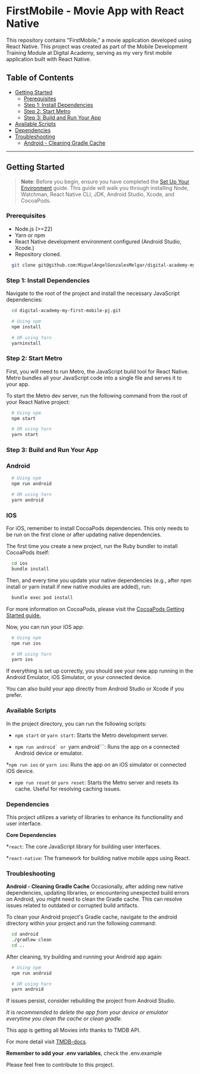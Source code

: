 # FirstMobile - Movie App with React Native

This repository contains "FirstMobile," a movie application developed using React Native. This project was created as part of the Mobile Development Training Module at Digital Academy, serving as my very first mobile application built with React Native.

## Table of Contents

- [Getting Started](#getting-started)
  - [Prerequisites](#prerequisites)
  - [Step 1: Install Dependencies](#step-1-install-dependencies)
  - [Step 2: Start Metro](#step-2-start-metro)
  - [Step 3: Build and Run Your App](#step-3-build-and-run-your-app)
- [Available Scripts](#available-scripts)
- [Dependencies](#dependencies)
- [Troubleshooting](#troubleshooting)
  - [Android - Cleaning Gradle Cache](#android---cleaning-gradle-cache)

---

## Getting Started

> **Note**: Before you begin, ensure you have completed the [Set Up Your Environment](https://reactnative.dev/docs/set-up-your-environment) guide. This guide will walk you through installing Node, Watchman, React Native CLI, JDK, Android Studio, Xcode, and CocoaPods.

### Prerequisites

- Node.js (>=22)
- Yarn or npm
- React Native development environment configured (Android Studio, Xcode.)
- Repository cloned.

```sh
  git clone git@github.com:MiguelAngelGonzalesMelgar/digital-academy-my-first-mobile-pj.git
```

### Step 1: Install Dependencies

Navigate to the root of the project and install the necessary JavaScript dependencies:

```sh
  cd digital-academy-my-first-mobile-pj.git

  # Using npm
  npm install

  # OR using Yarn
  yarninstall
```

### Step 2: Start Metro

First, you will need to run Metro, the JavaScript build tool for React Native. Metro bundles all your JavaScript code into a single file and serves it to your app.

To start the Metro dev server, run the following command from the root of your React Native project:

```sh
  # Using npm
  npm start

  # OR using Yarn
  yarn start
```

### Step 3: Build and Run Your App

### Android

```sh
  # Using npm
  npm run android

  # OR using Yarn
  yarn android
```

### IOS

For iOS, remember to install CocoaPods dependencies. This only needs to be run on the first clone or after updating native dependencies.

The first time you create a new project, run the Ruby bundler to install CocoaPods itself:

```sh
  cd ios
  bundle install
```

Then, and every time you update your native dependencies (e.g., after npm install or yarn install if new native modules are added), run:

```sh
  bundle exec pod install
```

For more information on CocoaPods, please visit the [CocoaPods Getting Started guide.](https://guides.cocoapods.org/using/getting-started.html)

Now, you can run your iOS app:

```sh
  # Using npm
  npm run ios

  # OR using Yarn
  yarn ios
```

If everything is set up correctly, you should see your new app running in the Android Emulator, iOS Simulator, or your connected device.

You can also build your app directly from Android Studio or Xcode if you prefer.

### Available Scripts

In the project directory, you can run the following scripts:

- `npm start` or `yarn start`: Starts the Metro development server.

- `` npm run android` or  ``yarn android```: Runs the app on a connected Android device or emulator.

\*`npm run ios` or `yarn ios`: Runs the app on an iOS simulator or connected iOS device.

- `npm run reset` or `yarn reset`: Starts the Metro server and resets its cache. Useful for resolving caching issues.

### Dependencies

This project utilizes a variety of libraries to enhance its functionality and user interface.

**Core Dependencies**

\*`react`: The core JavaScript library for building user interfaces.

\*`react-native`: The framework for building native mobile apps using React.

### Troubleshooting

**Android - Cleaning Gradle Cache**
Occasionally, after adding new native dependencies, updating libraries, or encountering unexpected build errors on Android, you might need to clean the Gradle cache.
This can resolve issues related to outdated or corrupted build artifacts.

To clean your Android project's Gradle cache, navigate to the android directory within your project and run the following command:

```sh
  cd android
  ./gradlew clean
  cd ..
```

After cleaning, try building and running your Android app again:

```sh
  # Using npm
  npm run android

  # OR using Yarn
  yarn android
```

If issues persist, consider rebuilding the project from Android Studio.

_It is recommended to delete the app from your device or emulator everytime you clean the cache or clean gradle._

This app is getting all Movies info thanks to TMDB API.

For more detail visit [TMDB-docs](https://developer.themoviedb.org/docs/getting-started).

**Remember to add your .env variables**, check the .env.example

Please feel free to contribute to this project.

